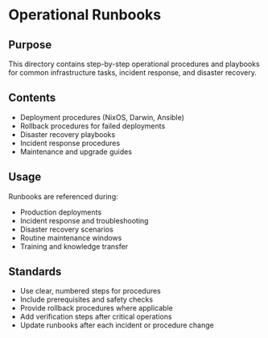 # Operational Runbooks

## Purpose
This directory contains step-by-step operational procedures and playbooks for common infrastructure tasks, incident response, and disaster recovery.

## Contents
- Deployment procedures (NixOS, Darwin, Ansible)
- Rollback procedures for failed deployments
- Disaster recovery playbooks
- Incident response procedures
- Maintenance and upgrade guides

## Usage
Runbooks are referenced during:
- Production deployments
- Incident response and troubleshooting
- Disaster recovery scenarios
- Routine maintenance windows
- Training and knowledge transfer

## Standards
- Use clear, numbered steps for procedures
- Include prerequisites and safety checks
- Provide rollback procedures where applicable
- Add verification steps after critical operations
- Update runbooks after each incident or procedure change
